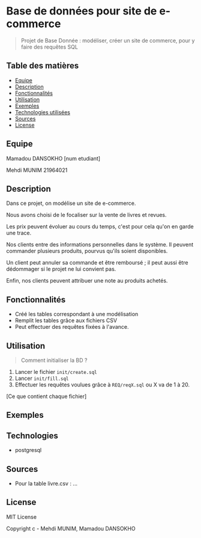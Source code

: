 # Base de données pour site de e-commerce

 > Projet de Base Donnée : modéliser, créer un site de commerce, pour y faire des requêtes SQL

## Table des matières
* [Equipe](#equipe)
* [Description](#description)
* [Fonctionnalités](#fonctionnalités)
* [Utilisation](#utilisation)
* [Exemples](#exemples)
* [Technologies utilisées](#technologies)
* [Sources](#sources)
* [License](#license)

## Equipe
Mamadou DANSOKHO [num etudiant]

Mehdi MUNIM 21964021

## Description

Dans ce projet, on modélise un site de e-commerce. 

Nous avons choisi de le focaliser sur la vente de livres et revues. 

Les prix peuvent évoluer au cours du temps, c'est pour cela qu'on en garde une trace.

Nos clients entre des informations personnelles dans le système. Il peuvent commander plusieurs produits, pourvus qu'ils soient disponibles. 

Un client peut annuler sa commande et être remboursé ; il peut aussi être dédommager si le projet ne lui convient pas. 

Enfin, nos clients peuvent attribuer une note au produits achetés.

## Fonctionnalités
* Créé les tables correspondant à une modélisation
* Remplit les tables grâce aux fichiers CSV
* Peut effectuer des requêtes fixées à l'avance.

## Utilisation

> Comment initialiser la BD ?

1. Lancer le fichier `init/create.sql` 
2. Lancer `init/fill.sql`
3. Effectuer les requêtes voulues grâce à `REQ/reqX.sql` ou X va de 1 à 20. 

[Ce que contient chaque fichier]

## Exemples


## Technologies
* postgresql


## Sources
* Pour la table livre.csv : ...


## License 
MIT License 

Copyright c - Mehdi MUNIM, Mamadou DANSOKHO
